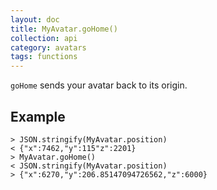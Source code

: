 ```yaml
---
layout: doc
title: MyAvatar.goHome()
collection: api
category: avatars
tags: functions
---
```


`goHome` sends your avatar back to its origin.

## Example

```
> JSON.stringify(MyAvatar.position)
< {"x":7462,"y":115"z":2201}
> MyAvatar.goHome()
< JSON.stringify(MyAvatar.position)
> {"x":6270,"y":206.85147094726562,"z":6000}
```
